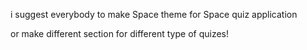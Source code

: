 i suggest everybody to make Space theme for Space quiz application

or make different section for different type of quizes!
